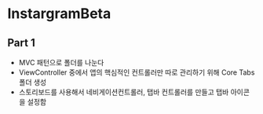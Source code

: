 # InstargramBeta

## Part 1
- MVC 패턴으로 폴더를 나눈다
- ViewController 중에서 앱의 핵심적인 컨트롤러만 따로 관리하기 위해 Core Tabs 폴더 생성
- 스토리보드를 사용해서 네비게이션컨트롤러, 탭바 컨트롤러를 만들고 탭바 아이콘을 설정함
